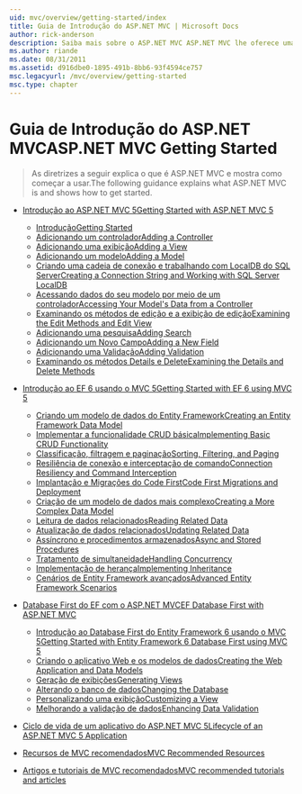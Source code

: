 ```yaml
---
uid: mvc/overview/getting-started/index
title: Guia de Introdução do ASP.NET MVC | Microsoft Docs
author: rick-anderson
description: Saiba mais sobre o ASP.NET MVC ASP.NET MVC lhe oferece uma maneira eficiente com base em padrões para criar sites dinâmicos que habilitam uma separação limpa de preocupações e que g...
ms.author: riande
ms.date: 08/31/2011
ms.assetid: d916dbe0-1895-491b-8bb6-93f4594ce757
msc.legacyurl: /mvc/overview/getting-started
msc.type: chapter
---
```

<a name="aspnet-mvc-getting-started"></a><span data-ttu-id="b4bc6-103">Guia de Introdução do ASP.NET MVC</span><span class="sxs-lookup"><span data-stu-id="b4bc6-103">ASP.NET MVC Getting Started</span></span>
====================
> <span data-ttu-id="b4bc6-104">As diretrizes a seguir explica o que é ASP.NET MVC e mostra como começar a usar.</span><span class="sxs-lookup"><span data-stu-id="b4bc6-104">The following guidance explains what ASP.NET MVC is and shows how to get started.</span></span>


- [<span data-ttu-id="b4bc6-105">Introdução ao ASP.NET MVC 5</span><span class="sxs-lookup"><span data-stu-id="b4bc6-105">Getting Started with ASP.NET MVC 5</span></span>](introduction/index.md)

    - [<span data-ttu-id="b4bc6-106">Introdução</span><span class="sxs-lookup"><span data-stu-id="b4bc6-106">Getting Started</span></span>](introduction/getting-started.md)
    - [<span data-ttu-id="b4bc6-107">Adicionando um controlador</span><span class="sxs-lookup"><span data-stu-id="b4bc6-107">Adding a Controller</span></span>](introduction/adding-a-controller.md)
    - [<span data-ttu-id="b4bc6-108">Adicionando uma exibição</span><span class="sxs-lookup"><span data-stu-id="b4bc6-108">Adding a View</span></span>](introduction/adding-a-view.md)
    - [<span data-ttu-id="b4bc6-109">Adicionando um modelo</span><span class="sxs-lookup"><span data-stu-id="b4bc6-109">Adding a Model</span></span>](introduction/adding-a-model.md)
    - [<span data-ttu-id="b4bc6-110">Criando uma cadeia de conexão e trabalhando com LocalDB do SQL Server</span><span class="sxs-lookup"><span data-stu-id="b4bc6-110">Creating a Connection String and Working with SQL Server LocalDB</span></span>](introduction/creating-a-connection-string.md)
    - [<span data-ttu-id="b4bc6-111">Acessando dados do seu modelo por meio de um controlador</span><span class="sxs-lookup"><span data-stu-id="b4bc6-111">Accessing Your Model's Data from a Controller</span></span>](introduction/accessing-your-models-data-from-a-controller.md)
    - [<span data-ttu-id="b4bc6-112">Examinando os métodos de edição e a exibição de edição</span><span class="sxs-lookup"><span data-stu-id="b4bc6-112">Examining the Edit Methods and Edit View</span></span>](introduction/examining-the-edit-methods-and-edit-view.md)
    - [<span data-ttu-id="b4bc6-113">Adicionando uma pesquisa</span><span class="sxs-lookup"><span data-stu-id="b4bc6-113">Adding Search</span></span>](introduction/adding-search.md)
    - [<span data-ttu-id="b4bc6-114">Adicionando um Novo Campo</span><span class="sxs-lookup"><span data-stu-id="b4bc6-114">Adding a New Field</span></span>](introduction/adding-a-new-field.md)
    - [<span data-ttu-id="b4bc6-115">Adicionando uma Validação</span><span class="sxs-lookup"><span data-stu-id="b4bc6-115">Adding Validation</span></span>](introduction/adding-validation.md)
    - [<span data-ttu-id="b4bc6-116">Examinando os métodos Details e Delete</span><span class="sxs-lookup"><span data-stu-id="b4bc6-116">Examining the Details and Delete Methods</span></span>](introduction/examining-the-details-and-delete-methods.md)
- [<span data-ttu-id="b4bc6-117">Introdução ao EF 6 usando o MVC 5</span><span class="sxs-lookup"><span data-stu-id="b4bc6-117">Getting Started with EF 6 using MVC 5</span></span>](getting-started-with-ef-using-mvc/index.md)

    - [<span data-ttu-id="b4bc6-118">Criando um modelo de dados do Entity Framework</span><span class="sxs-lookup"><span data-stu-id="b4bc6-118">Creating an Entity Framework Data Model</span></span>](getting-started-with-ef-using-mvc/creating-an-entity-framework-data-model-for-an-asp-net-mvc-application.md)
    - [<span data-ttu-id="b4bc6-119">Implementar a funcionalidade CRUD básica</span><span class="sxs-lookup"><span data-stu-id="b4bc6-119">Implementing Basic CRUD Functionality</span></span>](getting-started-with-ef-using-mvc/implementing-basic-crud-functionality-with-the-entity-framework-in-asp-net-mvc-application.md)
    - [<span data-ttu-id="b4bc6-120">Classificação, filtragem e paginação</span><span class="sxs-lookup"><span data-stu-id="b4bc6-120">Sorting, Filtering, and Paging</span></span>](getting-started-with-ef-using-mvc/sorting-filtering-and-paging-with-the-entity-framework-in-an-asp-net-mvc-application.md)
    - [<span data-ttu-id="b4bc6-121">Resiliência de conexão e interceptação de comando</span><span class="sxs-lookup"><span data-stu-id="b4bc6-121">Connection Resiliency and Command Interception</span></span>](getting-started-with-ef-using-mvc/connection-resiliency-and-command-interception-with-the-entity-framework-in-an-asp-net-mvc-application.md)
    - [<span data-ttu-id="b4bc6-122">Implantação e Migrações do Code First</span><span class="sxs-lookup"><span data-stu-id="b4bc6-122">Code First Migrations and Deployment</span></span>](getting-started-with-ef-using-mvc/migrations-and-deployment-with-the-entity-framework-in-an-asp-net-mvc-application.md)
    - [<span data-ttu-id="b4bc6-123">Criação de um modelo de dados mais complexo</span><span class="sxs-lookup"><span data-stu-id="b4bc6-123">Creating a More Complex Data Model</span></span>](getting-started-with-ef-using-mvc/creating-a-more-complex-data-model-for-an-asp-net-mvc-application.md)
    - [<span data-ttu-id="b4bc6-124">Leitura de dados relacionados</span><span class="sxs-lookup"><span data-stu-id="b4bc6-124">Reading Related Data</span></span>](getting-started-with-ef-using-mvc/reading-related-data-with-the-entity-framework-in-an-asp-net-mvc-application.md)
    - [<span data-ttu-id="b4bc6-125">Atualização de dados relacionados</span><span class="sxs-lookup"><span data-stu-id="b4bc6-125">Updating Related Data</span></span>](getting-started-with-ef-using-mvc/updating-related-data-with-the-entity-framework-in-an-asp-net-mvc-application.md)
    - [<span data-ttu-id="b4bc6-126">Assíncrono e procedimentos armazenados</span><span class="sxs-lookup"><span data-stu-id="b4bc6-126">Async and Stored Procedures</span></span>](getting-started-with-ef-using-mvc/async-and-stored-procedures-with-the-entity-framework-in-an-asp-net-mvc-application.md)
    - [<span data-ttu-id="b4bc6-127">Tratamento de simultaneidade</span><span class="sxs-lookup"><span data-stu-id="b4bc6-127">Handling Concurrency</span></span>](getting-started-with-ef-using-mvc/handling-concurrency-with-the-entity-framework-in-an-asp-net-mvc-application.md)
    - [<span data-ttu-id="b4bc6-128">Implementação de herança</span><span class="sxs-lookup"><span data-stu-id="b4bc6-128">Implementing Inheritance</span></span>](getting-started-with-ef-using-mvc/implementing-inheritance-with-the-entity-framework-in-an-asp-net-mvc-application.md)
    - [<span data-ttu-id="b4bc6-129">Cenários de Entity Framework avançados</span><span class="sxs-lookup"><span data-stu-id="b4bc6-129">Advanced Entity Framework Scenarios</span></span>](getting-started-with-ef-using-mvc/advanced-entity-framework-scenarios-for-an-mvc-web-application.md)
- [<span data-ttu-id="b4bc6-130">Database First do EF com o ASP.NET MVC</span><span class="sxs-lookup"><span data-stu-id="b4bc6-130">EF Database First with ASP.NET MVC</span></span>](database-first-development/index.md)

    - [<span data-ttu-id="b4bc6-131">Introdução ao Database First do Entity Framework 6 usando o MVC 5</span><span class="sxs-lookup"><span data-stu-id="b4bc6-131">Getting Started with Entity Framework 6 Database First using MVC 5</span></span>](database-first-development/setting-up-database.md)
    - [<span data-ttu-id="b4bc6-132">Criando o aplicativo Web e os modelos de dados</span><span class="sxs-lookup"><span data-stu-id="b4bc6-132">Creating the Web Application and Data Models</span></span>](database-first-development/creating-the-web-application.md)
    - [<span data-ttu-id="b4bc6-133">Geração de exibições</span><span class="sxs-lookup"><span data-stu-id="b4bc6-133">Generating Views</span></span>](database-first-development/generating-views.md)
    - [<span data-ttu-id="b4bc6-134">Alterando o banco de dados</span><span class="sxs-lookup"><span data-stu-id="b4bc6-134">Changing the Database</span></span>](database-first-development/changing-the-database.md)
    - [<span data-ttu-id="b4bc6-135">Personalizando uma exibição</span><span class="sxs-lookup"><span data-stu-id="b4bc6-135">Customizing a View</span></span>](database-first-development/customizing-a-view.md)
    - [<span data-ttu-id="b4bc6-136">Melhorando a validação de dados</span><span class="sxs-lookup"><span data-stu-id="b4bc6-136">Enhancing Data Validation</span></span>](database-first-development/enhancing-data-validation.md)
- [<span data-ttu-id="b4bc6-137">Ciclo de vida de um aplicativo do ASP.NET MVC 5</span><span class="sxs-lookup"><span data-stu-id="b4bc6-137">Lifecycle of an ASP.NET MVC 5 Application</span></span>](lifecycle-of-an-aspnet-mvc-5-application.md)
- [<span data-ttu-id="b4bc6-138">Recursos de MVC recomendados</span><span class="sxs-lookup"><span data-stu-id="b4bc6-138">MVC Recommended Resources</span></span>](recommended-resources-for-mvc.md)
- [<span data-ttu-id="b4bc6-139">Artigos e tutoriais de MVC recomendados</span><span class="sxs-lookup"><span data-stu-id="b4bc6-139">MVC recommended tutorials and articles</span></span>](mvc-learning-sequence.md)
